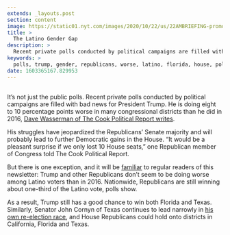 ```yaml
--- 
extends: _layouts.post 
section: content 
image: https://static01.nyt.com/images/2020/10/22/us/22AMBRIEFING-promo/22AMBRIEFING-promo-facebookJumbo-v2.jpg 
title: > 
  The Latino Gender Gap 
description: > 
  Recent private polls conducted by political campaigns are filled with bad news for President Trump.His struggles have jeopardized the Republicans’ Senate majority and will probably lead to further Democratic gains in the House.But there is one exception, and it will be familiar to regular readers of this newsletter: Trump and other Republicans don’t seem to be doing worse among Latino voters than in 2016.Nationwide, Republicans are still winning about one-third of the Latino vote, polls show.Similarly, Senator John Cornyn of Texas continues to lead narrowly in his own re-election race, and House Republicans could hold onto districts in California, Florida and Texas. 
keywords: > 
  polls, trump, gender, republicans, worse, latino, florida, house, political, texas, lead, gap 
date: 1603365167.829953 
--- 
```

<div><h2 class="css-1xhqoos e4t6qsa0" id="link-NaN"></h2><p class="css-158dogj evys1bk0">It&#8217;s not just the public polls. Recent private polls conducted by political campaigns are filled with bad news for President Trump. He is doing eight to 10 percentage points worse in many congressional districts than he did in 2016, <a class="css-1g7m0tk" href="https://politicalwire.com/2020/10/21/house-districts-full-of-danger-signs-for-trump/" title="" rel="noopener noreferrer" target="_blank">Dave Wasserman of The Cook Political Report writes</a>.</p><p class="css-158dogj evys1bk0">His struggles have jeopardized the Republicans&#8217; Senate majority and will probably lead to further Democratic gains in the House. &#8220;It would be a pleasant surprise if we only lost 10 House seats,&#8221; one Republican member of Congress told The Cook Political Report.</p><p class="css-158dogj evys1bk0">But there is one exception, and it will be <a class="css-1g7m0tk" href="https://www.nytimes.com/2020/09/18/briefing/joe-biden-cdc-amy-dorris-your-friday-briefing.html" title="">familiar</a> to regular readers of this newsletter: Trump and other Republicans don&#8217;t seem to be doing worse among Latino voters than in 2016. Nationwide, Republicans are still winning about one-third of the Latino vote, polls show.</p><p class="css-158dogj evys1bk0">As a result, Trump still has a good chance to win both Florida and Texas. Similarly, Senator John Cornyn of Texas continues to lead narrowly in <a class="css-1g7m0tk" href="https://www.texastribune.org/2020/10/15/mj-hegar-senate-majority-pac/" title="" rel="noopener noreferrer" target="_blank">his own re-election race</a>, and House Republicans could hold onto districts in California, Florida and Texas.</p></div>
